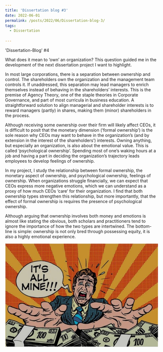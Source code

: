 ```yaml
---
title: 'Dissertation blog #3'
date: 2022-06-01
permalink: /posts/2022/06/Dissertation-blog-3/
tags:
  - Dissertation

---
```


'Dissertation-Blog' #4

What does it mean to ‘own’ an organization? This question guided me in the development of the next dissertation project I want to highlight.
 
In most large corporations, there is a separation between ownership and control. The shareholders own the organization and the management team controls it. If unaddressed, this separation may lead managers to enrich themselves instead of behaving in the shareholders’ interests. This is the premise of Agency Theory, one of the staple theories in Corporate Governance, and part of most curricula in business education. A straightforward solution to align managerial and shareholder interests is to reward managers (partly) in shares, making them (minor) shareholders in the process.
 
Although receiving some ownership over their firm will likely affect CEOs, it is difficult to posit that the monetary dimension (‘formal ownership’) is the sole reason why CEOs may want to behave in the organization’s (and by extension in the interest of the shareholders’) interests. Owning anything, but especially an organization, is also about the emotional value. This is called ‘psychological ownership’. Spending most of one’s waking hours at a job and having a part in deciding the organization’s trajectory leads employees to develop feelings of ownership.
 
In my project, I study the relationship between formal ownership, the monetary aspect of ownership, and psychological ownership, feelings of ownership. When organizations struggle financially, we can expect that CEOs express more negative emotions, which we can understand as a proxy of how much CEOs ‘care’ for their organization. I find that both ownership types strengthen this relationship, but more importantly, that the effect of formal ownership is requires the presence of psychological ownership.
 
Although arguing that ownership involves both money and emotions is almost like stating the obvious, both scholars and practitioners tend to ignore the importance of how the two types are intertwined. The bottom-line is simple: ownership is not only bred through possessing equity, it is also a highly emotional experience.

![](/images/blog4.jpg)